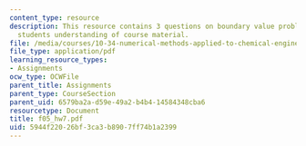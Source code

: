 ```yaml
---
content_type: resource
description: This resource contains 3 questions on boundary value problems to test
  students understanding of course material.
file: /media/courses/10-34-numerical-methods-applied-to-chemical-engineering-fall-2005/5944f22026bf3ca3b8907ff74b1a2399_f05_hw7.pdf
file_type: application/pdf
learning_resource_types:
- Assignments
ocw_type: OCWFile
parent_title: Assignments
parent_type: CourseSection
parent_uid: 6579ba2a-d59e-49a2-b4b4-14584348cba6
resourcetype: Document
title: f05_hw7.pdf
uid: 5944f220-26bf-3ca3-b890-7ff74b1a2399
---
```

